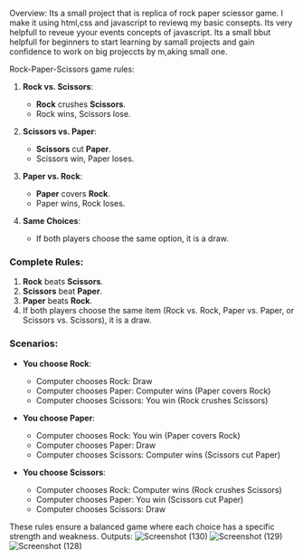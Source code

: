 
Overview:
      Its a small project that is replica of rock paper sciessor game. 
      I make it using html,css and javascript to reviewq my basic consepts.
      Its very helpfull to reveue yyour events concepts of javascript.
      Its a small bbut helpfull for beginners to start learning by samall projects and gain confidence to work on big projeccts by m,aking small one.

Rock-Paper-Scissors game rules:

1. **Rock vs. Scissors**:
   - **Rock** crushes **Scissors**.
   - Rock wins, Scissors lose.

2. **Scissors vs. Paper**:
   - **Scissors** cut **Paper**.
   - Scissors win, Paper loses.

3. **Paper vs. Rock**:
   - **Paper** covers **Rock**.
   - Paper wins, Rock loses.

4. **Same Choices**:
   - If both players choose the same option, it is a draw.

### Complete Rules:
1. **Rock** beats **Scissors**.
2. **Scissors** beat **Paper**.
3. **Paper** beats **Rock**.
4. If both players choose the same item (Rock vs. Rock, Paper vs. Paper, or Scissors vs. Scissors), it is a draw.

### Scenarios:
- **You choose Rock**:
  - Computer chooses Rock: Draw
  - Computer chooses Paper: Computer wins (Paper covers Rock)
  - Computer chooses Scissors: You win (Rock crushes Scissors)

- **You choose Paper**:
  - Computer chooses Rock: You win (Paper covers Rock)
  - Computer chooses Paper: Draw
  - Computer chooses Scissors: Computer wins (Scissors cut Paper)

- **You choose Scissors**:
  - Computer chooses Rock: Computer wins (Rock crushes Scissors)
  - Computer chooses Paper: You win (Scissors cut Paper)
  - Computer chooses Scissors: Draw

These rules ensure a balanced game where each choice has a specific strength and weakness.
Outputs:
![Screenshot (130)](https://github.com/user-attachments/assets/d013eaf6-902c-43b2-bcf5-9b8a4e50099b)
![Screenshot (129)](https://github.com/user-attachments/assets/991be867-31d1-4af1-afbd-e5bba86f4730)
![Screenshot (128)](https://github.com/user-attachments/assets/55c432b2-026c-4f0b-b357-98839205ec5d)
